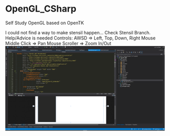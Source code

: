 # OpenGL_CSharp
Self Study OpenGL based on OpenTK

I could not find a way to make stensil happen... Check Stensil Branch. Help/Advice is needed
Controls:
AWSD => Left, Top, Down, Right
Mouse Middle Click => Pan
Mouse Scroller => Zoom In/Out
![](TestExample.gif)
